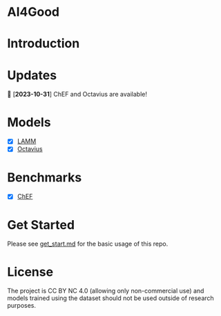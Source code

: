 # AI4Good

# Introduction

# Updates
📆 [**2023-10-31**] ChEF and Octavius are available!

# Models

- [x] [LAMM](https://github.com/OpenLAMM/LAMM)
- [x] [Octavius](https://github.com/OpenLAMM/LAMM)

# Benchmarks

- [x] [ChEF](https://github.com/OpenLAMM/LAMM)

# Get Started
Please see [get_start.md](./docs/get_started.md) for the basic usage of this repo.

# License 

The project is CC BY NC 4.0 (allowing only non-commercial use) and models trained using the dataset should not be used outside of research purposes. 
